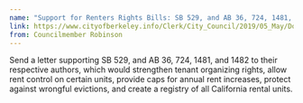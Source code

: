 ```yaml
---
name: "Support for Renters Rights Bills: SB 529, and AB 36, 724, 1481, and 1482" 
link: https://www.cityofberkeley.info/Clerk/City_Council/2019/05_May/Documents/2019-05-28_Item_36_Support_for_Renters_Rights_Bills.aspx
from: Councilmember Robinson 
---
```


Send a letter supporting SB 529, and AB 36, 724, 1481, and 1482 to their respective authors, which would strengthen tenant organizing rights, allow rent control on certain units, provide caps for annual rent increases, protect against wrongful evictions, and create a registry of all California rental units.